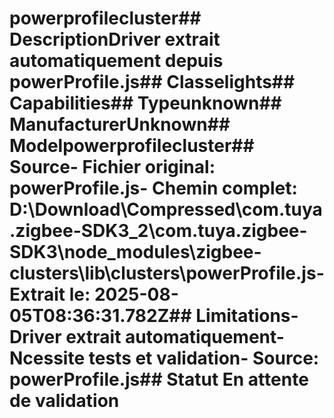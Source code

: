 # powerprofilecluster##  DescriptionDriver extrait automatiquement depuis powerProfile.js##  Classelights##  Capabilities##  Typeunknown##  ManufacturerUnknown##  Modelpowerprofilecluster##  Source- **Fichier original**: powerProfile.js- **Chemin complet**: D:\Download\Compressed\com.tuya.zigbee-SDK3_2\com.tuya.zigbee-SDK3\node_modules\zigbee-clusters\lib\clusters\powerProfile.js- **Extrait le**: 2025-08-05T08:36:31.782Z##  Limitations- Driver extrait automatiquement- Ncessite tests et validation- Source: powerProfile.js##  Statut En attente de validation
